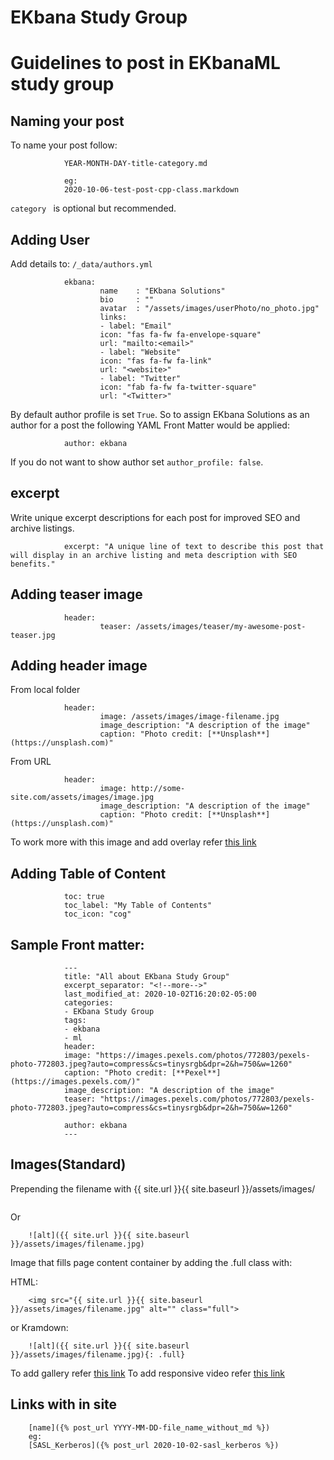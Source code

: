 # EKbana Study Group




# Guidelines to post in EKbanaML study group


## Naming your post
To name your post follow:

                YEAR-MONTH-DAY-title-category.md
                
                eg:
                2020-10-06-test-post-cpp-class.markdown
`category ` is optional but recommended.

## Adding User
Add details to: `/_data/authors.yml`

                ekbana:
                        name    : "EKbana Solutions"
                        bio     : ""
                        avatar  : "/assets/images/userPhoto/no_photo.jpg"
                        links:
                        - label: "Email"
                        icon: "fas fa-fw fa-envelope-square"
                        url: "mailto:<email>"
                        - label: "Website"
                        icon: "fas fa-fw fa-link"
                        url: "<website>"
                        - label: "Twitter"
                        icon: "fab fa-fw fa-twitter-square"
                        url: "<Twitter>"

By default author profile is set `True`. So to assign EKbana Solutions as an author for a post the following YAML Front Matter would be applied:

                author: ekbana

If you do not want to show author set `author_profile: false`.

## excerpt
Write unique excerpt descriptions for each post for improved SEO and archive listings.

                excerpt: "A unique line of text to describe this post that will display in an archive listing and meta description with SEO benefits."

## Adding teaser image
                header:
                        teaser: /assets/images/teaser/my-awesome-post-teaser.jpg

## Adding header image
From local folder

                header:
                        image: /assets/images/image-filename.jpg
                        image_description: "A description of the image"
                        caption: "Photo credit: [**Unsplash**](https://unsplash.com)"
From URL

                header:
                        image: http://some-site.com/assets/images/image.jpg
                        image_description: "A description of the image"
                        caption: "Photo credit: [**Unsplash**](https://unsplash.com)"

To work more with this image and add overlay refer [this link](https://mmistakes.github.io/minimal-mistakes/docs/layouts/#header-overlay)

## Adding Table of Content
                toc: true
                toc_label: "My Table of Contents"
                toc_icon: "cog"


## Sample Front matter:

                ---
                title: "All about EKbana Study Group"
                excerpt_separator: "<!--more-->"
                last_modified_at: 2020-10-02T16:20:02-05:00
                categories:
                - EKbana Study Group
                tags:
                - ekbana
                - ml
                header:
                image: "https://images.pexels.com/photos/772803/pexels-photo-772803.jpeg?auto=compress&cs=tinysrgb&dpr=2&h=750&w=1260"
                caption: "Photo credit: [**Pexel**](https://images.pexels.com/)"
                image_description: "A description of the image"
                teaser: "https://images.pexels.com/photos/772803/pexels-photo-772803.jpeg?auto=compress&cs=tinysrgb&dpr=2&h=750&w=1260"

                author: ekbana
                ---


## Images(Standard)
Prepending the filename with {{ site.url }}{{ site.baseurl }}/assets/images/

<img src="{{ site.url }}{{ site.baseurl }}/assets/  images/filename.jpg" alt="">

Or

        ![alt]({{ site.url }}{{ site.baseurl }}/assets/images/filename.jpg)

Image that fills page content container by adding the .full class with:

HTML:

        <img src="{{ site.url }}{{ site.baseurl }}/assets/images/filename.jpg" alt="" class="full">

or Kramdown:

        ![alt]({{ site.url }}{{ site.baseurl }}/assets/images/filename.jpg){: .full}

To add gallery refer [this link](https://mmistakes.github.io/minimal-mistakes/docs/helpers/#gallery)
To add responsive video refer [this link](https://mmistakes.github.io/minimal-mistakes/docs/helpers/#responsive-video-embed)

## Links with in site

        [name]({% post_url YYYY-MM-DD-file_name_without_md %})
        eg:
        [SASL_Kerberos]({% post_url 2020-10-02-sasl_kerberos %})




